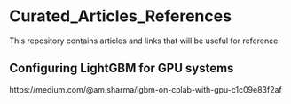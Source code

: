 # Curated_Articles_References
This repository contains articles and links that will be useful for reference

<h2>Configuring LightGBM for GPU systems</h2>
<href> https://medium.com/@am.sharma/lgbm-on-colab-with-gpu-c1c09e83f2af </href>

